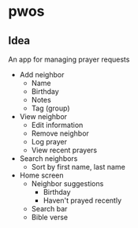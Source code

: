 # pwos

## Idea
An app for managing prayer requests

- Add neighbor
  - Name
  - Birthday
  - Notes
  - Tag (group)
- View neighbor
  - Edit information
  - Remove neighbor
  - Log prayer
  - View recent prayers
- Search neighbors
  - Sort by first name, last name
- Home screen
  - Neighbor suggestions
    - Birthday
    - Haven't prayed recently
  - Search bar
  - Bible verse
